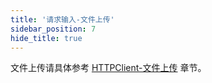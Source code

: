 ```yaml
---
title: '请求输入-文件上传'
sidebar_position: 7
hide_title: true
---
```


文件上传请具体参考 [HTTPClient-文件上传](../8-HTTPClient/2-HTTPClient-文件上传.md) 章节。